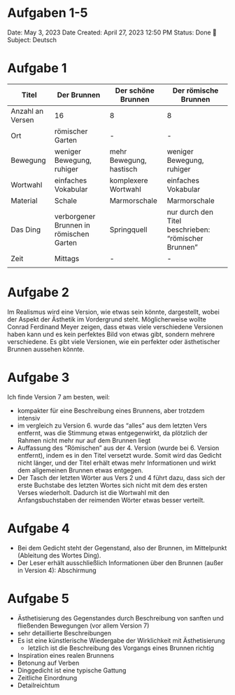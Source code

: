 # Aufgaben 1-5

Date: May 3, 2023
Date Created: April 27, 2023 12:50 PM
Status: Done 🙌
Subject: Deutsch

# Aufgabe 1

| Titel | Der Brunnen | Der schöne Brunnen | Der römische Brunnen |
| --- | --- | --- | --- |
| Anzahl an Versen | 16 | 8 | 8 |
| Ort | römischer Garten | - | - |
| Bewegung | weniger Bewegung, ruhiger | mehr Bewegung, hastisch | weniger Bewegung, ruhiger |
| Wortwahl | einfaches Vokabular | komplexere Wortwahl | einfaches Vokabular |
| Material | Schale | Marmorschale | Marmorschale |
| Das Ding | verborgener Brunnen in römischen Garten | Springquell | nur durch den Titel beschrieben: “römischer Brunnen” |
| Zeit | Mittags | - | - |
|  |  |  |  |

# Aufgabe 2

Im Realismus wird eine Version, wie etwas sein könnte, dargestellt, wobei der Aspekt der Ästhetik im Vordergrund steht. Möglicherweise wollte Conrad Ferdinand Meyer zeigen, dass etwas viele verschiedene Versionen haben kann und es kein perfektes Bild von etwas gibt, sondern mehrere verschiedene. Es gibt viele Versionen, wie ein perfekter oder ästhetischer Brunnen aussehen könnte.

# Aufgabe 3

Ich finde Version 7 am besten, weil:

- kompakter für eine Beschreibung eines Brunnens, aber trotzdem intensiv
- im vergleich zu Version 6. wurde das “alles” aus dem letzten Vers entfernt, was die Stimmung etwas entgegenwirkt, da plötzlich der Rahmen nicht mehr nur auf dem Brunnen liegt
- Auffassung des “Römischen” aus der 4. Version (wurde bei 6. Version entfernt), indem es in den Titel versetzt wurde. Somit wird das Gedicht nicht länger, und der Titel erhält etwas mehr Informationen und wirkt dem allgemeinen Brunnen etwas entgegen.
- Der Tasch der letzten Wörter aus Vers 2 und 4 führt dazu, dass sich der erste Buchstabe des letzten Wortes sich nicht mit dem des ersten Verses wiederholt. Dadurch ist die Wortwahl mit den Anfangsbuchstaben der reimenden Wörter etwas besser verteilt.

# Aufgabe 4

- Bei dem Gedicht steht der Gegenstand, also der Brunnen, im Mittelpunkt (Ableitung des Wortes Ding).
- Der Leser erhält ausschließlich Informationen über den Brunnen (außer in Version 4): Abschirmung

# Aufgabe 5

- Ästhetisierung des Gegenstandes durch Beschreibung von sanften und fließenden Bewegungen (vor allem Version 7)
- sehr detaillierte Beschreibungen
- Es ist eine künstlerische Wiedergabe der Wirklichkeit mit Ästhetisierung
    - letzlich ist die Beschreibung des Vorgangs eines Brunnen richtig
- Inspiration eines realen Brunnens
- Betonung auf Verben
- Dinggedicht ist eine typische Gattung
- Zeitliche Einordnung
- Detailreichtum